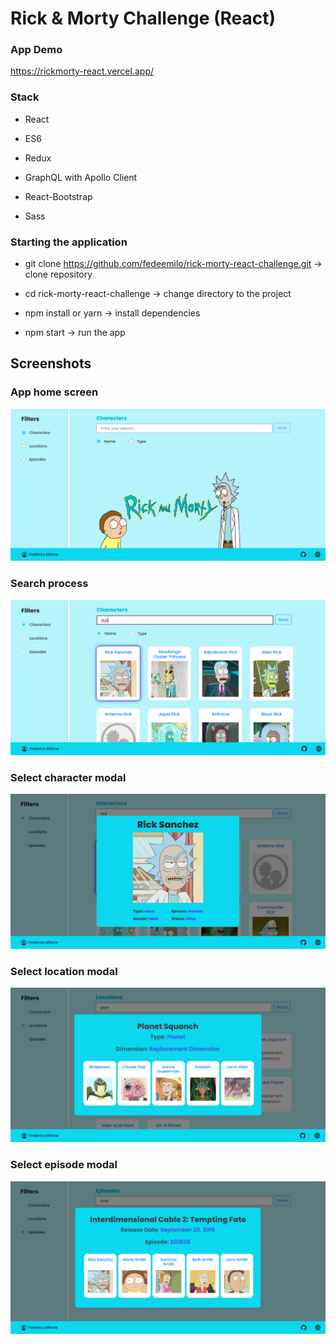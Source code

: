 # Rick & Morty Challenge (React)

### App Demo

https://rickmorty-react.vercel.app/

### Stack

- React

- ES6

- Redux

- GraphQL with Apollo Client

- React-Bootstrap

- Sass

### Starting the application

- git clone https://github.com/fedeemilo/rick-morty-react-challenge.git -> clone repository

- cd rick-morty-react-challenge -> change directory to the project

- npm install or yarn -> install dependencies

- npm start -> run the app

## Screenshots

### App home screen

![Optional Text](./src/assets/img/rickmorty-shot1.png)

### Search process

![Optional Text](./src/assets/img/rickmorty-shot2.png)

### Select character modal

![Optional Text](./src/assets/img/rickmorty-shot3.png)

### Select location modal

![Optional Text](./src/assets/img/rickmorty-shot4.png)

### Select episode modal

![Optional Text](./src/assets/img/rickmorty-shot5.png)